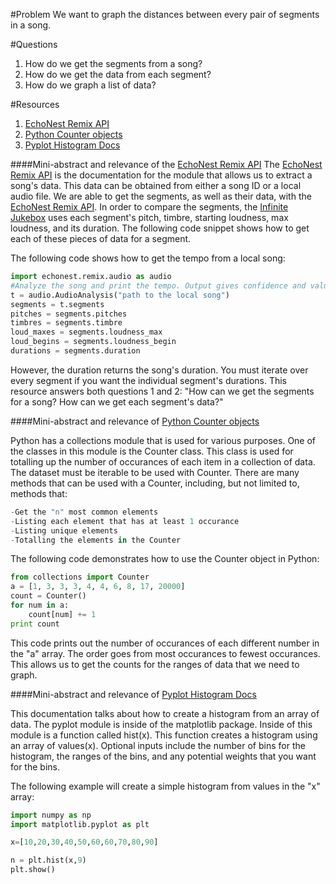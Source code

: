 #Problem
We want to graph the distances between every pair of segments in a song.

#Questions
1. How do we get the segments from a song?
2. How do we get the data from each segment?
3. How do we graph a list of data?

#Resources
1. [EchoNest Remix API]
2. [Python Counter objects]
3. [Pyplot Histogram Docs]

####Mini-abstract and relevance of the [EchoNest Remix API]
 The [EchoNest Remix API] is the documentation for the module that allows us to extract a song's data.  This data can be obtained from either a song ID or a local audio file.  We are able to get the segments, as well as their data, with the [EchoNest Remix API].  In order to compare the segments, the [Infinite Jukebox] uses each segment's pitch, timbre, starting loudness, max loudness, and its duration.  The following code snippet shows how to get each of these pieces of data for a segment.
 
 The following code shows how to get the tempo from a local song:
 ```python
 import echonest.remix.audio as audio
 #Analyze the song and print the tempo. Output gives confidence and value.
 t = audio.AudioAnalysis("path to the local song")
 segments = t.segments
 pitches = segments.pitches
 timbres = segments.timbre
 loud_maxes = segments.loudness_max
 loud_begins = segments.loudness_begin
 durations = segments.duration
 ```
 However, the duration returns the song's duration.  You must iterate over 
 every segment if you want the individual segment's durations.  This resource
 answers both questions 1 and 2:  "How can we get the segments for a song?  How can 
 we get each segment's data?"
 
 
####Mini-abstract and relevance of [Python Counter objects]

Python has a collections module that is used for various purposes.  One of
the classes in this module is the Counter class.  This class is used for
totalling up the number of occurances of each item in a collection of data.
The dataset must be iterable to be used with Counter.  There are many methods
that can be used with a Counter, including, but not limited to, methods that:
```python
-Get the "n" most common elements
-Listing each element that has at least 1 occurance
-Listing unique elements
-Totalling the elements in the Counter
```

The following code demonstrates how to use the Counter object in Python:
 
 ```python
 from collections import Counter
 a = [1, 3, 3, 3, 4, 4, 6, 8, 17, 20000]
 count = Counter()
 for num in a:
     count[num] += 1
 print count
 ```
 This code prints out the number of occurances of each different number
 in the "a" array.  The order goes from most occurances to fewest occurances.
 This allows us to get the counts for the ranges of data that we need to graph.
 
####Mini-abstract and relevance of [Pyplot Histogram Docs]
 
This documentation talks about how to create a histogram from an array of data.
The pyplot module is inside of the matplotlib package.  Inside of this module is a
function called hist(x).  This function creates a histogram using an array of values(x).
Optional inputs include the number of bins for the histogram, the ranges of the bins, and any
potential weights that you want for the bins.

The following example will create a simple histogram from values in the "x" array:
```python
import numpy as np
import matplotlib.pyplot as plt

x=[10,20,30,40,50,60,60,70,80,90]

n = plt.hist(x,9)
plt.show()
```

 [EchoNest Remix API]: http://echonest.github.io/remix/apidocs/
 [Python Counter objects]: https://docs.python.org/3/library/collections.html#counter-objects
 [Infinite Jukebox]: http://labs.echonest.com/Uploader/index.html
 [Pyplot Histogram Docs]: http://matplotlib.org/api/pyplot_api.html#matplotlib.pyplot.hist 
